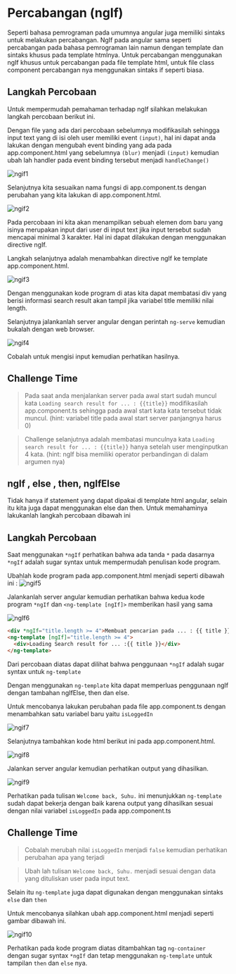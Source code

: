 # Percabangan (ngIf)

Seperti bahasa pemrograman pada umumnya angular juga memiliki sintaks untuk melakukan percabangan. NgIf pada angular sama seperti percabangan pada bahasa pemrograman lain namun dengan template dan sintaks khusus pada template htmlnya. Untuk percabangan menggunakan ngIf khusus untuk percabangan pada file template html, untuk file class component percabangan nya menggunakan sintaks if seperti biasa.

## Langkah Percobaan

Untuk mempermudah pemahaman terhadap ngIf silahkan melakukan langkah percobaan berikut ini.

Dengan file yang ada dari percobaan sebelumnya modifikasilah sehingga input text yang di isi oleh user memiliki event `(input)`, hal ini dapat anda lakukan dengan mengubah event binding yang ada pada app.component.html yang sebelumnya `(blur)` menjadi `(input)` kemudian ubah lah handler pada event binding tersebut menjadi `handleChange()`

![ngif1](diagrams/ngif1.png)

Selanjutnya kita sesuaikan nama fungsi di app.component.ts dengan perubahan yang kita lakukan di app.component.html.

![ngif2](diagrams/ngif3.png)

Pada percobaan ini kita akan menampilkan sebuah elemen dom baru yang isinya merupakan input dari user di input text jika input tersebut sudah mencapai minimal 3 karakter. Hal ini dapat dilakukan dengan menggunakan directive ngIf.

Langkah selanjutnya adalah menambahkan directive ngIf ke template app.component.html.

![ngif3](diagrams/ngif2.png)

Dengan menggunakan kode program di atas kita dapat membatasi div yang berisi informasi search result akan tampil jika variabel title memiliki nilai length.

Selanjutnya jalankanlah server angular dengan perintah `ng-serve` kemudian bukalah dengan web browser.

![ngif4](diagrams/ngif4.png)

Cobalah untuk mengisi input kemudian perhatikan hasilnya.

## Challenge Time

> Pada saat anda menjalankan server pada awal start sudah muncul kata `Loading search result for ... : {{title}}` modifikasilah app.component.ts sehingga pada awal start kata kata tersebut tidak muncul. (hint: variabel title pada awal start server panjangnya harus 0)

> Challenge selanjutnya adalah membatasi munculnya kata `Loading search result for ... : {{title}}` hanya setelah user menginputkan 4 kata. (hint: ngIf bisa memiliki operator perbandingan di dalam argumen nya)

## ngIf , else , then, ngIfElse

Tidak hanya if statement yang dapat dipakai di template html angular, selain itu kita juga dapat menggunakan else dan then. Untuk memahaminya lakukanlah langkah percobaan dibawah ini

## Langkah Percobaan

Saat menggunakan `*ngIf` perhatikan bahwa ada tanda `*` pada dasarnya `*ngIf` adalah sugar syntax untuk mempermudah penulisan kode program.

Ubahlah kode program pada app.component.html menjadi seperti dibawah ini :
![ngif5](diagrams/ngif5.png)

Jalankanlah server angular kemudian perhatikan bahwa kedua kode program `*ngIf` dan `<ng-template [ngIf]>` memberikan hasil yang sama

![ngIf6](diagrams/ngIf6.png)

```html
<div *ngIf="title.length >= 4">Membuat pencarian pada ... : {{ title }}</div>
<ng-template [ngIf]="title.length >= 4">
  <div>Loading Search result for ... :{{ title }}</div>
</ng-template>
```

Dari percobaan diatas dapat dilihat bahwa penggunaan `*ngIf` adalah sugar syntax untuk `ng-template`

Dengan menggunakan `ng-template` kita dapat memperluas penggunaan ngIf dengan tambahan ngIfElse, then dan else.

Untuk mencobanya lakukan perubahan pada file app.component.ts dengan menambahkan satu variabel baru yaitu `isLoggedIn`

![ngif7](diagrams/ngIf7.png)

Selanjutnya tambahkan kode html berikut ini pada app.component.html.

![ngif8](diagrams/ngIf8.png)

Jalankan server angular kemudian perhatikan output yang dihasilkan.

![ngif9](diagrams/ngif9.png)

Perhatikan pada tulisan `Welcome back, Suhu.` ini menunjukkan `ng-template` sudah dapat bekerja dengan baik karena output yang dihasilkan sesuai dengan nilai variabel `isLoggedIn` pada app.component.ts

## Challenge Time

> Cobalah merubah nilai `isLoggedIn` menjadi `false` kemudian perhatikan perubahan apa yang terjadi

> Ubah lah tulisan `Welcome back, Suhu.` menjadi sesuai dengan data yang dituliskan user pada input text.

Selain itu `ng-template` juga dapat digunakan dengan menggunakan sintaks `else` dan `then`

Untuk mencobanya silahkan ubah app.component.html menjadi seperti gambar dibawah ini.

![ngif10](diagrams/ngif10.png)

Perhatikan pada kode program diatas ditambahkan tag `ng-container` dengan sugar syntax `*ngIf` dan tetap menggunakan `ng-template` untuk tampilan `then` dan `else` nya.
